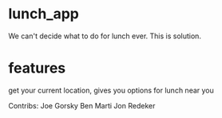 # lunch_app
We can't decide what to do for lunch ever.  This is solution.

# features
get your current location, gives you options for lunch near you

Contribs:
Joe Gorsky
Ben Marti
Jon Redeker
